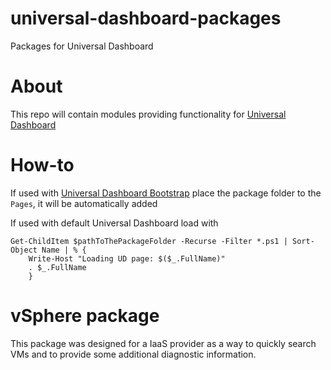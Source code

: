# universal-dashboard-packages
Packages for Universal Dashboard

# About

This repo will contain modules providing functionality for [Universal Dashboard](https://github.com/ironmansoftware/universal-dashboard)

# How-to

If used with [Universal Dashboard Bootstrap](https://github.com/al-ign/universal-dashboard-bootstrap) place the package folder to the `Pages`, it will be automatically added

If used with default Universal Dashboard load with 

	Get-ChildItem $pathToThePackageFolder -Recurse -Filter *.ps1 | Sort-Object Name | % {
		Write-Host "Loading UD page: $($_.FullName)"
		. $_.FullName
		}

# vSphere package

This package was designed for a IaaS provider as a way to quickly search VMs and to provide some additional diagnostic information.
